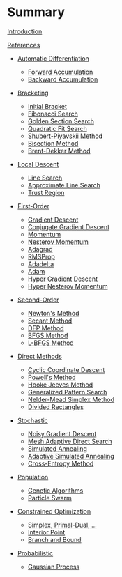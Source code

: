 # Summary

[Introduction]()

[References]()

- [Automatic Differentiation]()
  - [Forward Accumulation](./forward_accumulation.md)
  - [Backward Accumulation]()

- [Bracketing]()
  - [Initial Bracket](./bracket_minimum.md)
  - [Fibonacci Search](./fibonacci_search.md)
  - [Golden Section Search](./golden_section_search.md)
  - [Quadratic Fit Search](./quadratic_fit_search.md)
  - [Shubert-Piyavskii Method](./shubert_piyavskii_method.md)
  - [Bisection Method](./bisection_method.md)
  - [Brent-Dekker Method]()

- [Local Descent]()
  - [Line Search](./line_search.md)
  - [Approximate Line Search](./approx_line_search.md)
  - [Trust Region](./trust_region_descent.md)

- [First-Order]()
  - [Gradient Descent](./gradient_descent.md)
  - [Conjugate Gradient Descent](./conjugate_gradient_descent.md)
  - [Momentum](./momentum.md)
  - [Nesterov Momentum](./nesterov_momentum.md)
  - [Adagrad](./adagrad.md)
  - [RMSProp](./rms_prop.md)
  - [Adadelta](./adadelta.md)
  - [Adam](./adam.md)
  - [Hyper Gradient Descent](./hyper_gradient_descent.md)
  - [Hyper Nesterov Momentum](./hyper_nesterov_momentum.md)

- [Second-Order]()
  - [Newton's Method](./newtons_method.md)
  - [Secant Method](./secant_method.md)
  - [DFP Method](./dfp_method.md)
  - [BFGS Method](./bfgs_method.md)
  - [L-BFGS Method]()

- [Direct Methods]()
  - [Cyclic Coordinate Descent](./cyclic_coord_descent.md)
  - [Powell's Method](./powells_method.md)
  - [Hooke Jeeves Method](./hooke_jeeves.md)
  - [Generalized Pattern Search](./generalized_pattern_search.md)
  - [Nelder-Mead Simplex Method](./nelder_mead.md)
  - [Divided Rectangles](./divided_rectangles.md)

- [Stochastic]()
  - [Noisy Gradient Descent](./noisy_descent.md)
  - [Mesh Adaptive Direct Search](./mesh_adaptive_search.md)
  - [Simulated Annealing](./simulated_annealing.md)
  - [Adaptive Simulated Annealing](./adaptive_simulated_annealing.md)
  - [Cross-Entropy Method](./cross_entropy_method.md)

- [Population]()
  - [Genetic Algorithms]()
  - [Particle Swarm]()

- [Constrained Optimization]()
  - [Simplex, Primal-Dual, ...]()
  - [Interior Point]()
  - [Branch and Bound]()

- [Probabilistic]()
  - [Gaussian Process]()
